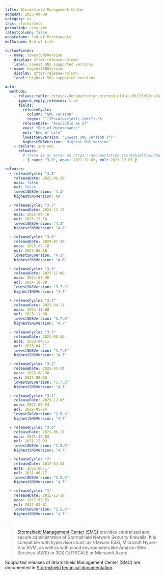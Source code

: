 ```yaml
---
title: Stormshield Management Center
addedAt: 2025-09-09
category: os
tags: stormshield
permalink: /sns-smc
latestColumn: false
eoasColumn: End of Maintenance
eolColumn: End of Life

customFields:
  - name: lowestSNSVersion
    display: after-release-column
    label: Lowest SNS supported versions
  - name: highestSNSVersion
    display: after-release-column
    label: Highest SNS supported versions

auto:
  methods:
    - release_table: https://documentation.stormshield.eu/PLC/SNS/en/Content/SNS_Product_Life_Cycle/Matrices_SMC.htm
      ignore_empty_releases: true
      fields:
        releaseCycle:
          column: "SMC version"
          regex: '^(?P<value>\d+(\.\d+)?).*$'
        releaseDate: "Available as of"
        eoas: "End of Maintenance"
        eol: "End of Life"
        lowestSNSVersion: "Lowest SNS version (*)"
        highestSNSVersion: "Highest SNS version"
    - declare: sns-smc
      releases:
        # There is an error on https://documentation.stormshield.eu/PLC/SNS/en/Content/SNS_Product_Life_Cycle/Matrices_SMC.htm.
        - { name: "3.0", eoas: 2021-12-03, eol: 2021-12-03 }

releases:
  - releaseCycle: "3.8"
    releaseDate: 2025-06-10
    eoas: false
    eol: false
    lowestSNSVersion: '4.3'
    highestSNSVersion: ND

  - releaseCycle: "3.7"
    releaseDate: 2024-12-17
    eoas: 2025-09-10
    eol: 2025-12-10
    lowestSNSVersion: "4.3"
    highestSNSVersion: "4.8"

  - releaseCycle: "3.6"
    releaseDate: 2024-07-30
    eoas: 2025-03-18
    eol: 2025-06-18
    lowestSNSVersion: "4.3"
    highestSNSVersion: "4.8"

  - releaseCycle: "3.5"
    releaseDate: 2023-11-08
    eoas: 2024-07-30
    eol: 2024-10-30
    lowestSNSVersion: "3.7.0"
    highestSNSVersion: "4.7"

  - releaseCycle: "3.4"
    releaseDate: 2023-04-11
    eoas: 2023-11-08
    eol: 2023-11-08
    lowestSNSVersion: "3.7.0"
    highestSNSVersion: "4.7"

  - releaseCycle: "3.3"
    releaseDate: 2022-08-30
    eoas: 2023-04-11
    eol: 2023-04-11
    lowestSNSVersion: "3.7.0"
    highestSNSVersion: "4.7"

  - releaseCycle: "3.2"
    releaseDate: 2022-05-24
    eoas: 2022-08-30
    eol: 2022-08-30
    lowestSNSVersion: "3.7.0"
    highestSNSVersion: "4.7"

  - releaseCycle: "3.1"
    releaseDate: 2021-12-03
    eoas: 2022-05-24
    eol: 2022-05-24
    lowestSNSVersion: "2.5.0"
    highestSNSVersion: "4.7"

  - releaseCycle: "3.0"
    releaseDate: 2021-06-17
    eoas: 2021-12-03
    eol: 2021-12-03
    lowestSNSVersion: "2.5.0"
    highestSNSVersion: "4.7"

  - releaseCycle: "2"
    releaseDate: 2017-03-31
    eoas: 2021-06-17
    eol: 2021-06-17
    lowestSNSVersion: "2.5.0"
    highestSNSVersion: "4.7"

  - releaseCycle: "1"
    releaseDate: 2015-12-16
    eoas: 2017-03-31
    eol: 2017-03-31
    lowestSNSVersion: "2.5.0"
    highestSNSVersion: "4.7"

---
```


> [Stormshield Management Center (SMC)](https://www.stormshield.com/products-services/products/network-security/administration-tools-sns-firewalls/stormshield-management-center/)
> provides centralized and secure administration of Stormshield Network Security firewalls.
> It is compatible with hypervisors such as VMware ESXi, Microsoft Hyper-V or KVM,
> as well as with cloud environments like Amazon Web Services (AWS) or 3DS OUTSCALE or Microsoft Azure.

Supported releases of Stormshield Management Center (SMC) are documented
in [Stormshield technical documentation](https://documentation.stormshield.eu/PLC/SNS/en/Content/SNS_Product_Life_Cycle/Matrices_SMC.htm).
